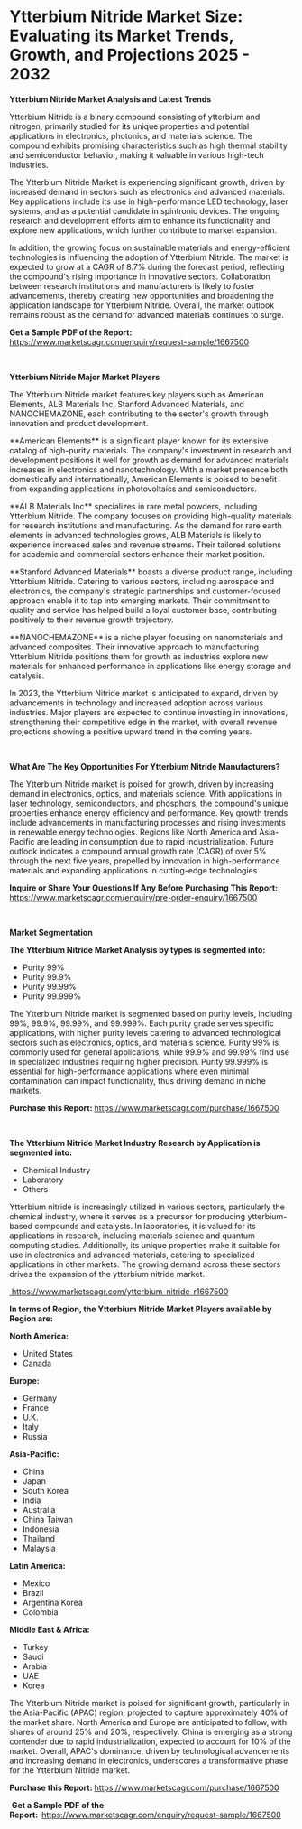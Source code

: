 <p><h1>Ytterbium Nitride Market Size: Evaluating its Market Trends, Growth, and Projections 2025 - 2032</h1></p><p><strong>Ytterbium Nitride Market Analysis and Latest Trends</strong></p>
<p><p>Ytterbium Nitride is a binary compound consisting of ytterbium and nitrogen, primarily studied for its unique properties and potential applications in electronics, photonics, and materials science. The compound exhibits promising characteristics such as high thermal stability and semiconductor behavior, making it valuable in various high-tech industries.</p><p>The Ytterbium Nitride Market is experiencing significant growth, driven by increased demand in sectors such as electronics and advanced materials. Key applications include its use in high-performance LED technology, laser systems, and as a potential candidate in spintronic devices. The ongoing research and development efforts aim to enhance its functionality and explore new applications, which further contribute to market expansion.</p><p>In addition, the growing focus on sustainable materials and energy-efficient technologies is influencing the adoption of Ytterbium Nitride. The market is expected to grow at a CAGR of 8.7% during the forecast period, reflecting the compound's rising importance in innovative sectors. Collaboration between research institutions and manufacturers is likely to foster advancements, thereby creating new opportunities and broadening the application landscape for Ytterbium Nitride. Overall, the market outlook remains robust as the demand for advanced materials continues to surge.</p></p>
<p><strong>Get a Sample PDF of the Report:&nbsp;</strong> <a href="https://www.marketscagr.com/enquiry/request-sample/1667500?utm_campaign=3586&utm_medium=2&utm_source=Github&utm_content=ia&utm_term=18042025&utm_id=ytterbium-nitride">https://www.marketscagr.com/enquiry/request-sample/1667500</a></p>
<p>&nbsp;</p>
<p><strong>Ytterbium Nitride Major Market Players</strong></p>
<p><p>The Ytterbium Nitride market features key players such as American Elements, ALB Materials Inc, Stanford Advanced Materials, and NANOCHEMAZONE, each contributing to the sector's growth through innovation and product development.</p><p>**American Elements** is a significant player known for its extensive catalog of high-purity materials. The company's investment in research and development positions it well for growth as demand for advanced materials increases in electronics and nanotechnology. With a market presence both domestically and internationally, American Elements is poised to benefit from expanding applications in photovoltaics and semiconductors.</p><p>**ALB Materials Inc** specializes in rare metal powders, including Ytterbium Nitride. The company focuses on providing high-quality materials for research institutions and manufacturing. As the demand for rare earth elements in advanced technologies grows, ALB Materials is likely to experience increased sales and revenue streams. Their tailored solutions for academic and commercial sectors enhance their market position.</p><p>**Stanford Advanced Materials** boasts a diverse product range, including Ytterbium Nitride. Catering to various sectors, including aerospace and electronics, the company's strategic partnerships and customer-focused approach enable it to tap into emerging markets. Their commitment to quality and service has helped build a loyal customer base, contributing positively to their revenue growth trajectory.</p><p>**NANOCHEMAZONE** is a niche player focusing on nanomaterials and advanced composites. Their innovative approach to manufacturing Ytterbium Nitride positions them for growth as industries explore new materials for enhanced performance in applications like energy storage and catalysis.</p><p>In 2023, the Ytterbium Nitride market is anticipated to expand, driven by advancements in technology and increased adoption across various industries. Major players are expected to continue investing in innovations, strengthening their competitive edge in the market, with overall revenue projections showing a positive upward trend in the coming years.</p></p>
<p>&nbsp;</p>
<p><strong>What Are The Key Opportunities For Ytterbium Nitride Manufacturers?</strong></p>
<p><p>The Ytterbium Nitride market is poised for growth, driven by increasing demand in electronics, optics, and materials science. With applications in laser technology, semiconductors, and phosphors, the compound's unique properties enhance energy efficiency and performance. Key growth trends include advancements in manufacturing processes and rising investments in renewable energy technologies. Regions like North America and Asia-Pacific are leading in consumption due to rapid industrialization. Future outlook indicates a compound annual growth rate (CAGR) of over 5% through the next five years, propelled by innovation in high-performance materials and expanding applications in cutting-edge technologies.</p></p>
<p><strong>Inquire or Share Your Questions If Any Before Purchasing This Report:</strong> <a href="https://www.marketscagr.com/enquiry/pre-order-enquiry/1667500?utm_campaign=3586&utm_medium=2&utm_source=Github&utm_content=ia&utm_term=18042025&utm_id=ytterbium-nitride">https://www.marketscagr.com/enquiry/pre-order-enquiry/1667500</a></p>
<p>&nbsp;</p>
<p><strong>Market Segmentation</strong></p>
<p><strong>The Ytterbium Nitride Market Analysis by types is segmented into:</strong></p>
<p><ul><li>Purity 99%</li><li>Purity 99.9%</li><li>Purity 99.99%</li><li>Purity 99.999%</li></ul></p>
<p><p>The Ytterbium Nitride market is segmented based on purity levels, including 99%, 99.9%, 99.99%, and 99.999%. Each purity grade serves specific applications, with higher purity levels catering to advanced technological sectors such as electronics, optics, and materials science. Purity 99% is commonly used for general applications, while 99.9% and 99.99% find use in specialized industries requiring higher precision. Purity 99.999% is essential for high-performance applications where even minimal contamination can impact functionality, thus driving demand in niche markets.</p></p>
<p><strong>Purchase this Report:&nbsp;</strong><a href="https://www.marketscagr.com/purchase/1667500?utm_campaign=3586&utm_medium=2&utm_source=Github&utm_content=ia&utm_term=18042025&utm_id=ytterbium-nitride">https://www.marketscagr.com/purchase/1667500</a></p>
<p>&nbsp;</p>
<p><strong>The Ytterbium Nitride Market Industry Research by Application is segmented into:</strong></p>
<p><ul><li>Chemical Industry</li><li>Laboratory</li><li>Others</li></ul></p>
<p><p>Ytterbium nitride is increasingly utilized in various sectors, particularly the chemical industry, where it serves as a precursor for producing ytterbium-based compounds and catalysts. In laboratories, it is valued for its applications in research, including materials science and quantum computing studies. Additionally, its unique properties make it suitable for use in electronics and advanced materials, catering to specialized applications in other markets. The growing demand across these sectors drives the expansion of the ytterbium nitride market.</p></p>
<p><a href="https://www.marketscagr.com/ytterbium-nitride-r1667500?utm_campaign=3586&utm_medium=2&utm_source=Github&utm_content=ia&utm_term=18042025&utm_id=ytterbium-nitride">&nbsp;https://www.marketscagr.com/ytterbium-nitride-r1667500</a></p>
<p><strong>In terms of Region, the Ytterbium Nitride Market Players available by Region are:</strong></p>
<p>
    <p> <strong> North America: </strong>
        <ul>
            <li>United States</li>
            <li>Canada</li>
        </ul>
        </p> 
    <p> <strong> Europe: </strong>
        <ul>
            <li>Germany</li>
            <li>France</li>
            <li>U.K.</li>
            <li>Italy</li>
            <li>Russia</li>
        </ul>
        </p> 
    <p> <strong> Asia-Pacific: </strong>
        <ul>
            <li>China</li>
            <li>Japan</li>
            <li>South Korea</li>
            <li>India</li>
            <li>Australia</li>
            <li>China Taiwan</li>
            <li>Indonesia</li>
            <li>Thailand</li>
            <li>Malaysia</li>
        </ul>
        </p> 
    <p> <strong> Latin America: </strong>
        <ul>
            <li>Mexico</li>
            <li>Brazil</li>
            <li>Argentina Korea</li>
            <li>Colombia</li>
        </ul>
        </p> 
    <p> <strong> Middle East & Africa: </strong>
        <ul>
            <li>Turkey</li>
            <li>Saudi</li>
            <li>Arabia</li>
            <li>UAE</li>
            <li>Korea</li>
        </ul>
    </p>
    </p>
<p><p>The Ytterbium Nitride market is poised for significant growth, particularly in the Asia-Pacific (APAC) region, projected to capture approximately 40% of the market share. North America and Europe are anticipated to follow, with shares of around 25% and 20%, respectively. China is emerging as a strong contender due to rapid industrialization, expected to account for 10% of the market. Overall, APAC's dominance, driven by technological advancements and increasing demand in electronics, underscores a transformative phase for the Ytterbium Nitride market.</p></p>
<p><strong>Purchase this Report: </strong><a href="https://www.marketscagr.com/purchase/1667500?utm_campaign=3586&utm_medium=2&utm_source=Github&utm_content=ia&utm_term=18042025&utm_id=ytterbium-nitride">https://www.marketscagr.com/purchase/1667500</a></p>
<p>&nbsp;<strong>Get a Sample PDF of the Report:&nbsp;&nbsp;</strong><a href="https://www.marketscagr.com/enquiry/request-sample/1667500?utm_campaign=3586&utm_medium=2&utm_source=Github&utm_content=ia&utm_term=18042025&utm_id=ytterbium-nitride">https://www.marketscagr.com/enquiry/request-sample/1667500</a></p>
<p><strong></strong></p>
<p><p></p><p></p><p></p></p>